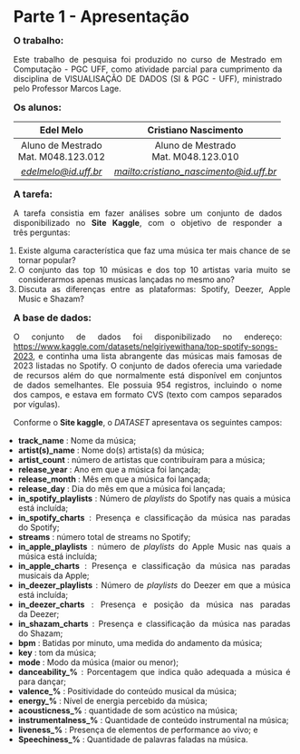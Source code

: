<style> 
    p, table, figure, figcaption, h1, h2, h3, h4, h5, h6, .katex-display 
    {
        max-width:none;
        text-align: justify;
        margin: 15px 15px;
        text-wrap: pretty;
    }
    li,ul,ol
    {
        text-align: justify;
        max-width:none;
        text-wrap: pretty;
    }
</style>

# Parte 1 - Apresentação

### O trabalho:

Este trabalho de pesquisa foi produzido no curso de Mestrado em Computação - PGC UFF, como atividade parcial para cumprimento da disciplina de VISUALISAÇÃO DE DADOS (SI & PGC - UFF), ministrado pelo Professor Marcos Lage.

### Os alunos:

<div class="grid grid-cols-1">    
<div class="card" >

| Edel Melo          | Cristiano Nascimento          |
| :----:             |    :----:           |
| Aluno de Mestrado <BR> Mat. M048.123.012  | Aluno de Mestrado <br> Mat. M048.123.010  |
| <address><a href="mailto:edelmelo@id.uff.br">edelmelo@id.uff.br</a></address> | <address><a href="mailto:cristiano_nascimento@id.uff.br">mailto:cristiano_nascimento@id.uff.br</a></address> |

</div>
</div>

### A tarefa:

A tarefa consistia em fazer análises sobre um conjunto de dados disponibilizado no **Site Kaggle**, com o objetivo de responder a três perguntas:

1. Existe alguma característica que faz uma música ter mais chance de se tornar popular?
2. O conjunto das top 10 músicas e dos top 10 artistas varia muito se considerarmos apenas musicas lançadas no mesmo ano?
3. Discuta as diferenças entre as plataformas: Spotify, Deezer, Apple Music e Shazam?

### A base de dados:

O conjunto de dados foi disponibilizado no endereço: https://www.kaggle.com/datasets/nelgiriyewithana/top-spotify-songs-2023, 
e continha uma lista abrangente das músicas mais famosas de 2023 listadas no Spotify. O conjunto de dados oferecia uma variedade de recursos além do que normalmente está disponível em conjuntos de dados semelhantes. Ele possuia 954 registros, incluindo o nome dos campos, e estava em formato CVS (texto com campos separados por vígulas).

Conforme o **Site kaggle**, o *DATASET* apresentava os seguintes campos:

- **track_name** : Nome da música;
- **artist(s)_name** : Nome do(s) artista(s) da música;
- **artist_count** : número de artistas que contribuíram para a música;
- **release_year** : Ano em que a música foi lançada;
- **release_month** : Mês em que a música foi lançada;
- **release_day** : Dia do mês em que a música foi lançada;
- **in_spotify_playlists** : Número de *playlists* do Spotify nas quais a música está incluída;
- **in_spotify_charts** : Presença e classificação da música nas paradas do Spotify;
- **streams** : número total de streams no Spotify;
- **in_apple_playlists** : número de *playlists* do Apple Music nas quais a música está incluída;
- **in_apple_charts** : Presença e classificação da música nas paradas musicais da Apple;
- **in_deezer_playlists** : Número de *playlists* do Deezer em que a música está incluída;
- **in_deezer_charts** : Presença e posição da música nas paradas da Deezer;
- **in_shazam_charts** : Presença e classificação da música nas paradas do Shazam;
- **bpm** : Batidas por minuto, uma medida do andamento da música;
- **key** : tom da música;
- **mode** : Modo da música (maior ou menor);
- **danceability_%** : Porcentagem que indica quão adequada a música é para dançar;
- **valence_%** : Positividade do conteúdo musical da música;
- **energy_%** : Nível de energia percebido da música;
- **acousticness_%** : quantidade de som acústico na música;
- **instrumentalness_%** : Quantidade de conteúdo instrumental na música;
- **liveness_%** : Presença de elementos de performance ao vivo; e
- **Speechiness_%** : Quantidade de palavras faladas na música.


